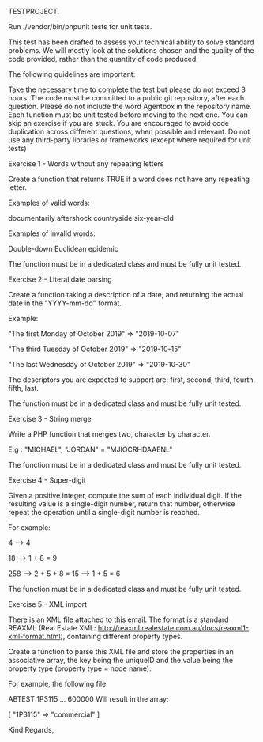 TESTPROJECT.

Run ./vendor/bin/phpunit tests for unit tests.


This test has been drafted to assess your technical ability to solve standard problems. We will mostly look at the solutions chosen and the quality of the code provided, rather than the quantity of code produced.

 

The following guidelines are important:

Take the necessary time to complete the test but please do not exceed 3 hours.
The code must be committed to a public git repository, after each question. Please do not include the word Agentbox in the repository name.
Each function must be unit tested before moving to the next one. You can skip an exercise if you are stuck.
You are encouraged to avoid code duplication across different questions, when possible and relevant.
Do not use any third-party libraries or frameworks (except where required for unit tests)
 

Exercise 1 - Words without any repeating letters

 

Create a function that returns TRUE if a word does not have any repeating letter.

 

Examples of valid words:

documentarily
aftershock
countryside
six-year-old
 

Examples of invalid words:

Double-down
Euclidean
epidemic
 

The function must be in a dedicated class and must be fully unit tested.

 

Exercise 2 - Literal date parsing

 

Create a function taking a description of a date, and returning the actual date in the "YYYY-mm-dd" format.

 

Example:

"The first Monday of October 2019" => "2019-10-07"

"The third Tuesday of October 2019" => "2019-10-15"

"The last Wednesday of October 2019" => "2019-10-30"

 

The descriptors you are expected to support are: first, second, third, fourth, fifth, last.

 

The function must be in a dedicated class and must be fully unit tested.

 

Exercise 3 - String merge

 

Write a PHP function that merges two, character by character.

E.g : "MICHAEL", "JORDAN" = "MJIOCRHDAAENL"

 

The function must be in a dedicated class and must be fully unit tested.

 

Exercise 4 - Super-digit

 

Given a positive integer, compute the sum of each individual digit. If the resulting value is a single-digit number, return that number, otherwise repeat the operation until a single-digit number is reached.

 

For example:

 

4 --> 4

18 --> 1 + 8 = 9

258 --> 2 + 5 + 8 = 15 --> 1 + 5 = 6

 

The function must be in a dedicated class and must be fully unit tested.

 

Exercise 5 - XML import

 

There is an XML file attached to this email. The format is a standard REAXML (Real Estate XML:  http://reaxml.realestate.com.au/docs/reaxml1-xml-format.html), containing different property types.

 

Create a function to parse this XML file and store the properties in an associative array, the key being the uniqueID and the value being the property type (property type = node name).

 

For example, the following file:

<propertyList date="2019-01-15-17:54:20" username="agentbox" password="@g3ntboX*">
     <commercial modTime="2019-01-15-17:47:08" status="current">
         <agentID>ABTEST</agentID>
         <uniqueID>1P3115</uniqueID>
         ...
         <price display="yes">600000</price>
     </commercial>
 </propertyList>
Will result in the array:

[
     "1P3115" => "commercial"
 ]
 

Kind Regards,
